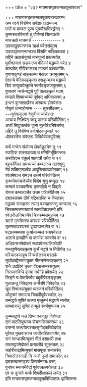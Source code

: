 +++
title = "०३२ माघमासघृतकम्बळपूजापटलः"

+++
माघमासघृतकम्बलपूजापटलप्रारम्भः    
अथ वक्ष्ये विशेषेण सर्वज्ञानप्रदायकम्  
मासे च कम्बलं पूज्य पुत्रपौत्राभिवर्द्धनम् १  
कुम्भस्थरविमासे तु पौर्णम्यां सितपक्षके  
माघऋक्षे माघमासे -------------- २  
उदयाद्युदयान्तञ्च ऋक्षं पर्वतसंयुतम्  
उदयाद्यस्तमनान्तञ्च विंशति नाडिकाथवा ३  
तद्दिने ऋक्षसंयुक्तं मासपूजां प्रकल्पयेत्  
पूर्वोक्तयागं सङ्कल्प्य वेदिकां मद्ध्यमे चरेत् ४  
कल्पयेत् श्रीविशालञ्च मण्डलं पञ्चवर्णकैः  
गुणाश्रकुण्डं सङ्कल्प्य मेखला त्रयमुत्तमम् ५  
ऐशान्ये वेदिकाङ्कृत्वा दशकुम्भञ्च मद्ध्यमे  
शिवं सम्पूजयेत्कुम्भे स्वर्णपङ्कजमुत्तमम् ६  
पुष्यरागं न्यसेन्मद्ध्ये पूर्वे वालङ्कृतं घटम्  
मण्डले शिवमभ्यर्च्य पूर्ववत् अधिवासनम् ७  
इन्धनं कुन्दशाखैश्च अश्वत्थं होमयेत्ततः  
गोघृतं धान्यहोमश्च ---- तुलसीदलम् ८  
---पूर्ववत्कृत्वा वेणुबीजं न्यसेत्ततः  
आचम्य निक्षिपेत् जम्बू पल्लवं परिकीर्तितम् ९  
अर्घ्यं सिद्ध्यर्त्थकं पूज्य मूलबेरेऽभिषेचयेत्  
तद्दिने तु विशेषेण कर्षयोदकमुच्यते १०  
धौतवस्त्रेण संवेष्ट्य विविधैर्वस्त्रपूरितम्  

कर्षं गन्धेन संयोज्य लेपयेद्धृदयेन तु ११  
स्फटिकं शतसङ्ख्या च मणिभिर्भूषितन्ततः  
करवीरञ्च वकुलं शतपत्री तथैव च १२  
बहुकर्णिका समभ्यर्च्य कम्बलञ्च ततश्शृणु  
मेषं शक्तिमृगञ्चैव आपूरित्याख्यरोमकम् १३  
श्वेतमेषञ्च रोमञ्च उत्तमं परिकीर्तितम्  
कृष्णमेषन्त्यजेच्चैव विशेषं श्रुणु षण्मुख १४  
कम्बलं पञ्चवर्णैश्च कृष्णदोषो न विद्यते  
रोमजं कम्बलञ्चैव उत्तमं परिकीर्तितम् १५  
दशहस्तसमं दीर्घं षट्वितस्ति च विस्तरम्  
मद्ध्यमं सप्तहस्तं स्यात् पञ्चहस्तन्तु कन्यसम् १६  
चित्रकम्बलमाख्यातं रक्तपीताञ्जनो हरिः  
श्वेतनीलनिभञ्चैव चित्रकम्बलमुत्तमम् १७  
चमरो मृगरोमश्च कन्न्यसं परिकीर्तितम्  
घृतमष्टादशप्रस्थं द्वादशप्रस्थमेव वा १८  
षट्प्रस्थमथवा कुर्यात्कम्बलं स्नापयेत्ततः  
अलाभे द्रव्यहीने वा कार्पासं वस्त्रमेव वा १९  
अधिवासनमेवोक्तं स्थापयेत्स्थलिकोपरि  
गन्धपुष्पैरलङ्कृत्य कूर्चं मद्ध्ये च निक्षिपेत् २०  
परिचारकमाहूय विन्यसेत्तस्य मस्तके  
तूर्य्यवाद्यैस्समायुक्तं गीतनृत्तैरलङ्कृतम् २१  
शनैः प्रदक्षिणं कृत्वा पिञ्छचामरसंयुतम्  
निराजनविधिं कृत्वा गर्भगेहे प्रवेशयेत् २२  
लिङ्गे च वेष्टयेच्चैव बहुदीपैरलङ्कृतम्  
गुलान्नन्तु निवेद्याथ अन्यैरपि निवेदयेत् २३  
चूतं निष्पावसंयुक्तं व्यञ्जनं परिकीर्तितम्  
औदुम्बरं समादाय त्रिपादीपूर्ववच्चरेत् २४  
तन्मद्ध्ये सुषिरं कल्प्य मृत्कुम्भं मद्ध्यमे न्यसेत्  
माषमात्रन्तु सुषिरं तन्मूले स्वर्णपुष्पकम् २५  

कुम्भमद्ध्ये जलं क्षिप्य वस्त्रपूतं विशेषतः  
तृणं पाटलिपुष्पञ्च रोचनामेलकन्तथा २६  
वासनां कल्पयेत्पश्चात्सृगोदकन्निवेदयेत्  
पूर्ववत् मुखवासञ्च जातीसहितदापयेत् २७  
रागं गान्धारमित्युक्तं गीतं दशाक्षरी तथा  
तालमट्टयमेवोक्तं प्रत्यालीढं सुनृत्तकम् २८  
जर्झरीवाद्यमित्युक्तं मासपूजां समाचरेत्  
त्रिपादोत्तरनाडी त्रि अन्ते पूजां समाचरेत् २९  
घृतकम्बलमाहृत्य विसर्जनमतः परम्  
पुनश्च स्नाननैवेद्यं पूर्ववत्कल्पयेत्ततः ३०  
एवं यः कुरुते मर्त्यः शिवदीक्षाफलं लभेत् ३१  
इति माघमासघृतकम्बलपूजाविधिपटलः द्वात्रिंशत्तमः  
